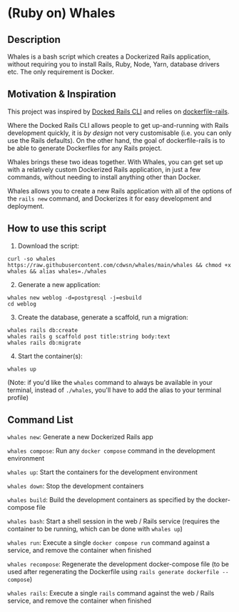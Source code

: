 # (Ruby on) Whales

## Description

Whales is a bash script which creates a Dockerized Rails application, without requiring you to install Rails, Ruby, Node, Yarn, database drivers etc. The only requirement is Docker.

## Motivation & Inspiration

This project was inspired by [Docked Rails CLI](https://github.com/rails/docked) and relies on [dockerfile-rails](https://github.com/rubys/dockerfile-rails). 

Where the Docked Rails CLI allows people to get up-and-running with Rails development quickly, it is *by design* not very customisable (i.e. you can only use the Rails defaults). On the other hand, the goal of dockerfile-rails is to be able to generate Dockerfiles for any Rails project.

Whales brings these two ideas together. With Whales, you can get set up with a relatively custom Dockerized Rails application, in just a few commands, without needing to install anything other than Docker. 

Whales allows you to create a new Rails application with all of the options of the `rails new` command, and Dockerizes it for easy development and deployment. 

## How to use this script

1. Download the script:

```
curl -so whales https://raw.githubusercontent.com/cdwsn/whales/main/whales && chmod +x whales && alias whales=./whales
```

2. Generate a new application:

```
whales new weblog -d=postgresql -j=esbuild
cd weblog
```

3. Create the database, generate a scaffold, run a migration:

```
whales rails db:create
whales rails g scaffold post title:string body:text
whales rails db:migrate
```

4. Start the container(s):

```
whales up
```

(Note: if you'd like the `whales` command to always be available in your terminal, instead of `./whales`, you'll have to add the alias to your terminal profile)

## Command List

`whales new`: Generate a new Dockerized Rails app

`whales compose`: Run any `docker compose` command in the development environment

`whales up`: Start the containers for the development environment

`whales down`: Stop the development containers

`whales build`: Build the development containers as specified by the docker-compose file

`whales bash`: Start a shell session in the web / Rails service (requires the container to be running, which can be done with `whales up`)

`whales run`: Execute a single `docker compose run` command against a service, and remove the container when finished

`whales recompose`: Regenerate the development docker-compose file (to be used after regenerating the Dockerfile using `rails generate dockerfile --compose`)

`whales rails`: Execute a single `rails` command against the web / Rails service, and remove the container when finished